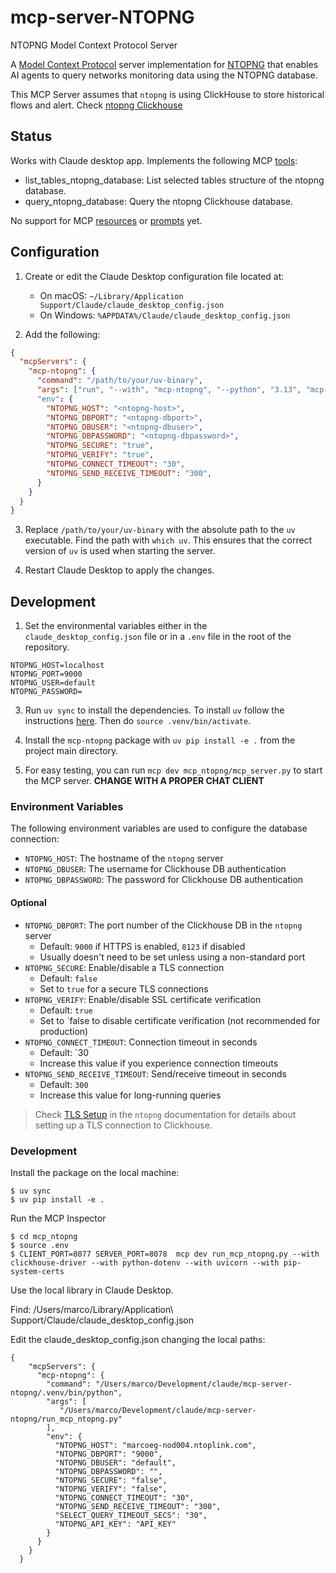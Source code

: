 # mcp-server-NTOPNG
NTOPNG Model Context Protocol Server

A [Model Context Protocol](https://modelcontextprotocol.io/) server implementation for [NTOPNG](https://www.ntop.org/products/traffic-analysis/ntop/) that enables AI agents to query networks monitoring data using the NTOPNG database.

This MCP Server assumes that `ntopng` is using ClickHouse to store historical flows and alert. Check [ntopng Clickhouse](https://www.ntop.org/guides/ntopng/flow_dump/clickhouse/index.html)

## Status

Works with Claude desktop app. Implements the following MCP [tools](https://modelcontextprotocol.io/docs/concepts/tools):

- list_tables_ntopng_database: List selected tables structure of the ntopng database.
- query_ntopng_database: Query the ntopng Clickhouse database.

No support for MCP [resources](https://modelcontextprotocol.io/docs/concepts/resources) or [prompts](https://modelcontextprotocol.io/docs/concepts/prompts) yet.

## Configuration

1. Create or edit the Claude Desktop configuration file located at:
   - On macOS: `~/Library/Application Support/Claude/claude_desktop_config.json`
   - On Windows: `%APPDATA%/Claude/claude_desktop_config.json`

2. Add the following:

```json
{
  "mcpServers": {
    "mcp-ntopng": {
      "command": "/path/to/your/uv-binary",
      "args": ["run", "--with", "mcp-ntopng", "--python", "3.13", "mcp-ntopng"]
      "env": {
        "NTOPNG_HOST": "<ntopng-host>",
        "NTOPNG_DBPORT": "<ntopng-dbport>",
        "NTOPNG_DBUSER": "<ntopng-dbuser>",
        "NTOPNG_DBPASSWORD": "<ntopng-dbpassword>",
        "NTOPNG_SECURE": "true",
        "NTOPNG_VERIFY": "true",
        "NTOPNG_CONNECT_TIMEOUT": "30",
        "NTOPNG_SEND_RECEIVE_TIMEOUT": "300",
      }
    }
  }
}
```


3. Replace `/path/to/your/uv-binary` with the absolute path to the `uv` executable. Find the path with `which uv`. This ensures that the correct version of `uv` is used when starting the server.

4. Restart Claude Desktop to apply the changes.


## Development 

1. Set the environmental variables either in the `claude_desktop_config.json` file or in a `.env` file in the root of the repository.

```
NTOPNG_HOST=localhost
NTOPNG_PORT=9000
NTOPNG_USER=default
NTOPNG_PASSWORD=
```

3. Run `uv sync` to install the dependencies. To install `uv` follow the instructions [here](https://docs.astral.sh/uv/). Then do `source .venv/bin/activate`.

4. Install the `mcp-ntopng` package with `uv pip install -e .` from the project main directory. 

4. For easy testing, you can run `mcp dev mcp_ntopng/mcp_server.py` to start the MCP server. **CHANGE WITH A PROPER CHAT CLIENT**

### Environment Variables

The following environment variables are used to configure the database connection:

* `NTOPNG_HOST`: The hostname of the `ntopng` server
* `NTOPNG_DBUSER`: The username for Clickhouse DB authentication
* `NTOPNG_DBPASSWORD`: The password for Clickhouse DB authentication
#### Optional
* `NTOPNG_DBPORT`: The port number of the Clickhouse DB in the  `ntopng` server
  - Default: `9000` if HTTPS is enabled, `8123` if disabled
  - Usually doesn't need to be set unless using a non-standard port
* `NTOPNG_SECURE`: Enable/disable a TLS connection
  - Default: `false`
  - Set to `true` for a secure TLS connections
* `NTOPNG_VERIFY`: Enable/disable SSL certificate verification
  - Default: `true`
  - Set to `false to disable certificate verification (not recommended for production)
* `NTOPNG_CONNECT_TIMEOUT`: Connection timeout in seconds
  - Default: `30
  - Increase this value if you experience connection timeouts
* `NTOPNG_SEND_RECEIVE_TIMEOUT`: Send/receive timeout in seconds
  - Default: `300`
  - Increase this value for long-running queries


> Check [TLS Setup](https://www.ntop.org/guides/ntopng/flow_dump/clickhouse/clickhouse.html#tls-connection) in the `ntopng` documentation for details about setting up a TLS connection to Clickhouse.

### Development
Install the package on the local machine:
```
$ uv sync
$ uv pip install -e .
```
Run the MCP Inspector
```
$ cd mcp_ntopng
$ source .env
$ CLIENT_PORT=8077 SERVER_PORT=8078  mcp dev run_mcp_ntopng.py --with clickhouse-driver --with python-dotenv --with uvicorn --with pip-system-certs
```
Use the local library in Claude Desktop.

Find:  /Users/marco/Library/Application\ Support/Claude/claude_desktop_config.json 

Edit the claude_desktop_config.json changing the local paths:
```
{
    "mcpServers": {
      "mcp-ntopng": {
        "command": "/Users/marco/Development/claude/mcp-server-ntopng/.venv/bin/python",
        "args": [
           "/Users/marco/Development/claude/mcp-server-ntopng/run_mcp_ntopng.py"
        ],
        "env": {
          "NTOPNG_HOST": "marcoeg-nod004.ntoplink.com",
          "NTOPNG_DBPORT": "9000",
          "NTOPNG_DBUSER": "default",
          "NTOPNG_DBPASSWORD": "",
          "NTOPNG_SECURE": "false",
          "NTOPNG_VERIFY": "false",
          "NTOPNG_CONNECT_TIMEOUT": "30",
          "NTOPNG_SEND_RECEIVE_TIMEOUT": "300",
          "SELECT_QUERY_TIMEOUT_SECS": "30",
          "NTOPNG_API_KEY": "API_KEY"
        }
      }
    }
  }
  ```

